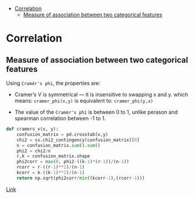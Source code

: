 <!--ts-->
   * [Correlation](#correlation)
      * [Measure of association between two categorical features](#measure-of-association-between-two-categorical-features)

<!-- Added by: gil_diy, at: Sun 06 Mar 2022 17:55:44 IST -->

<!--te-->

# Correlation

## Measure of association between two categorical features


Using `Cramér's phi`, the properties are:

* Cramer’s V is symmetrical — it is insensitive to swapping x and y. which means:
 `cramer_phi(x,y)` is equivalent to: `cramer_phi(y,x)`

 * The value of the `Cramér's phi` is between 0 to 1, unlike perason and spearman correlation between -1 to 1.


```python
def cramers_v(x, y):
    confusion_matrix = pd.crosstab(x,y)
    chi2 = ss.chi2_contingency(confusion_matrix)[0]
    n = confusion_matrix.sum().sum()
    phi2 = chi2/n
    r,k = confusion_matrix.shape
    phi2corr = max(0, phi2-((k-1)*(r-1))/(n-1))
    rcorr = r-((r-1)**2)/(n-1)
    kcorr = k-((k-1)**2)/(n-1)
    return np.sqrt(phi2corr/min((kcorr-1),(rcorr-1)))
```


[Link](https://towardsdatascience.com/the-search-for-categorical-correlation-a1cf7f1888c9)